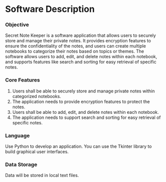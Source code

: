 # Software Description

### Objective

Secret Note Keeper is a software application that allows users to securely store and manage their private notes. It provides encryption features to ensure the confidentiality of the notes, and users can create multiple notebooks to categorize their notes based on topics or themes. The software allows users to add, edit, and delete notes within each notebook, and supports features like search and sorting for easy retrieval of specific notes.

### Core Features

1. Users shall be able to securely store and manage private notes within categorized notebooks.  
2. The application needs to provide encryption features to protect the notes.  
3. Users shall be able to add, edit, and delete notes within each notebook.  
4. The application needs to support search and sorting for easy retrieval of specific notes.  

### Language

Use Python to develop an application. You can use the Tkinter library to build graphical user interfaces.

### Data Storage

Data will be stored in local text files.